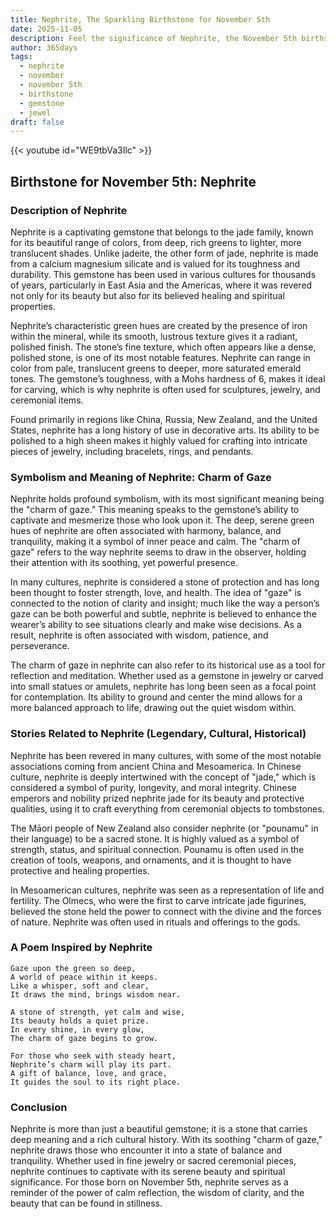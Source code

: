 ```yaml
---
title: Nephrite, The Sparkling Birthstone for November 5th
date: 2025-11-05
description: Feel the significance of Nephrite, the November 5th birthstone symbolizing Charm of gaze. Let its beauty and meaning brighten your day.
author: 365days
tags:
  - nephrite
  - november
  - november 5th
  - birthstone
  - gemstone
  - jewel
draft: false
---
```


{{< youtube id="WE9tbVa3Ilc" >}}

## Birthstone for November 5th: Nephrite

### Description of Nephrite

Nephrite is a captivating gemstone that belongs to the jade family, known for its beautiful range of colors, from deep, rich greens to lighter, more translucent shades. Unlike jadeite, the other form of jade, nephrite is made from a calcium magnesium silicate and is valued for its toughness and durability. This gemstone has been used in various cultures for thousands of years, particularly in East Asia and the Americas, where it was revered not only for its beauty but also for its believed healing and spiritual properties.

Nephrite’s characteristic green hues are created by the presence of iron within the mineral, while its smooth, lustrous texture gives it a radiant, polished finish. The stone’s fine texture, which often appears like a dense, polished stone, is one of its most notable features. Nephrite can range in color from pale, translucent greens to deeper, more saturated emerald tones. The gemstone’s toughness, with a Mohs hardness of 6, makes it ideal for carving, which is why nephrite is often used for sculptures, jewelry, and ceremonial items.

Found primarily in regions like China, Russia, New Zealand, and the United States, nephrite has a long history of use in decorative arts. Its ability to be polished to a high sheen makes it highly valued for crafting into intricate pieces of jewelry, including bracelets, rings, and pendants.

### Symbolism and Meaning of Nephrite: Charm of Gaze

Nephrite holds profound symbolism, with its most significant meaning being the "charm of gaze." This meaning speaks to the gemstone’s ability to captivate and mesmerize those who look upon it. The deep, serene green hues of nephrite are often associated with harmony, balance, and tranquility, making it a symbol of inner peace and calm. The "charm of gaze" refers to the way nephrite seems to draw in the observer, holding their attention with its soothing, yet powerful presence.

In many cultures, nephrite is considered a stone of protection and has long been thought to foster strength, love, and health. The idea of "gaze" is connected to the notion of clarity and insight; much like the way a person’s gaze can be both powerful and subtle, nephrite is believed to enhance the wearer’s ability to see situations clearly and make wise decisions. As a result, nephrite is often associated with wisdom, patience, and perseverance.

The charm of gaze in nephrite can also refer to its historical use as a tool for reflection and meditation. Whether used as a gemstone in jewelry or carved into small statues or amulets, nephrite has long been seen as a focal point for contemplation. Its ability to ground and center the mind allows for a more balanced approach to life, drawing out the quiet wisdom within.

### Stories Related to Nephrite (Legendary, Cultural, Historical)

Nephrite has been revered in many cultures, with some of the most notable associations coming from ancient China and Mesoamerica. In Chinese culture, nephrite is deeply intertwined with the concept of "jade," which is considered a symbol of purity, longevity, and moral integrity. Chinese emperors and nobility prized nephrite jade for its beauty and protective qualities, using it to craft everything from ceremonial objects to tombstones.

The Māori people of New Zealand also consider nephrite (or "pounamu" in their language) to be a sacred stone. It is highly valued as a symbol of strength, status, and spiritual connection. Pounamu is often used in the creation of tools, weapons, and ornaments, and it is thought to have protective and healing properties.

In Mesoamerican cultures, nephrite was seen as a representation of life and fertility. The Olmecs, who were the first to carve intricate jade figurines, believed the stone held the power to connect with the divine and the forces of nature. Nephrite was often used in rituals and offerings to the gods.

### A Poem Inspired by Nephrite

```
Gaze upon the green so deep,  
A world of peace within it keeps.  
Like a whisper, soft and clear,  
It draws the mind, brings wisdom near.

A stone of strength, yet calm and wise,  
Its beauty holds a quiet prize.  
In every shine, in every glow,  
The charm of gaze begins to grow.

For those who seek with steady heart,  
Nephrite’s charm will play its part.  
A gift of balance, love, and grace,  
It guides the soul to its right place.
```

### Conclusion

Nephrite is more than just a beautiful gemstone; it is a stone that carries deep meaning and a rich cultural history. With its soothing "charm of gaze," nephrite draws those who encounter it into a state of balance and tranquility. Whether used in fine jewelry or sacred ceremonial pieces, nephrite continues to captivate with its serene beauty and spiritual significance. For those born on November 5th, nephrite serves as a reminder of the power of calm reflection, the wisdom of clarity, and the beauty that can be found in stillness.